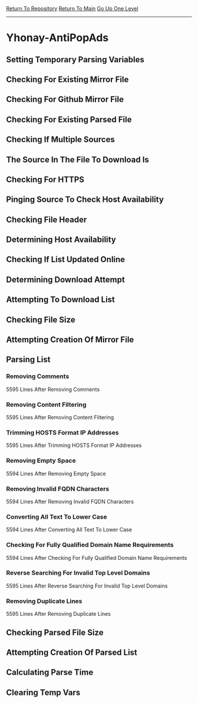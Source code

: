 [Return To Repository](https://github.com/deathbybandaid/piholeparser/)
[Return To Main](https://github.com/deathbybandaid/piholeparser/blob/master/RecentRunLogs/Mainlog.md)
[Go Up One Level](https://github.com/deathbybandaid/piholeparser/blob/master/RecentRunLogs/TopLevelScripts/30-Processing-External-Blacklists.md)
____________________________________
# Yhonay-AntiPopAds
## Setting Temporary Parsing Variables
## Checking For Existing Mirror File
## Checking For Github Mirror File
## Checking For Existing Parsed File
## Checking If Multiple Sources
## The Source In The File To Download Is
## Checking For HTTPS
## Pinging Source To Check Host Availability
## Checking File Header
## Determining Host Availability
## Checking If List Updated Online
## Determining Download Attempt
## Attempting To Download List
## Checking File Size
## Attempting Creation Of Mirror File
## Parsing List
### Removing Comments
5595 Lines After Removing Comments
### Removing Content Filtering
5595 Lines After Removing Content Filtering
### Trimming HOSTS Format IP Addresses
5595 Lines After Trimming HOSTS Format IP Addresses
### Removing Empty Space
5594 Lines After Removing Empty Space
### Removing Invalid FQDN Characters
5594 Lines After Removing Invalid FQDN Characters
### Converting All Text To Lower Case
5594 Lines After Converting All Text To Lower Case
### Checking For Fully Qualified Domain Name Requirements
5594 Lines After Checking For Fully Qualified Domain Name Requirements
### Reverse Searching For Invalid Top Level Domains
5595 Lines After Reverse Searching For Invalid Top Level Domains
### Removing Duplicate Lines
5595 Lines After Removing Duplicate Lines
## Checking Parsed File Size
## Attempting Creation Of Parsed List
## Calculating Parse Time
## Clearing Temp Vars
